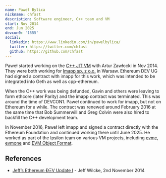 ```yaml
---
name: Paweł Bylica
nickname: chfast
description: Software engineer, C++ team and VM
start: Nov 2014
end: Jun 2025
devcon0: '1555'
social:
  linkedin: https://www.linkedin.com/in/pawelbylica/
  twitter: https://twitter.com/chfast
  github: https://github.com/chfast
---
```


Paweł started working on the [C++ JIT VM](https://github.com/ethereum/evmjit) with Artur Zawłocki in Nov 2014.  They were both working for [Imapp sp. z o.o.](https://www.imapp.pl/) in Warsaw.  Ethereum DEV UG had signed a contract with imapp for this work, which was intended to be integrated into Geth as well as cpp-ethereum.

When the C++ work was being defunded, Gavin and others were leaving to form ethcore (later Parity) and the imapp contract was terminated.  This was around the time of DEVCON1.  Paweł continued to work for imapp, but not on Ethereum for a while.  The contract was renewed around February 2016 at the same time that Bob Summerwill and Greg Colvin were also hired to backfill the C++ development team.

In November 2016, Paweł left imapp and signed a contract directly with the Ethereum Foundation and continued working there until June 2025.  He worked as part of the Ipsilon team on various VM projects, including [evmc](https://github.com/ipsilon/evmc), [evmone](https://github.com/ipsilon/evmone) and [EVM Object Format](https://eips.ethereum.org/EIPS/eip-7692).


## References

- [Jeff’s Ethereum ÐΞV Update I](https://blog.ethereum.org/2014/11/02/jeffs-ethereum-dev-update) - Jeff Wilcke, 2nd November 2014


